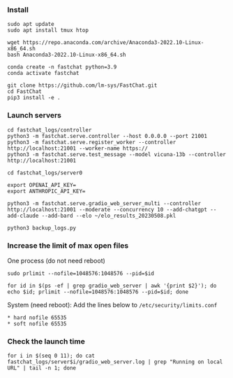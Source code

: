 ### Install
```
sudo apt update
sudo apt install tmux htop

wget https://repo.anaconda.com/archive/Anaconda3-2022.10-Linux-x86_64.sh
bash Anaconda3-2022.10-Linux-x86_64.sh

conda create -n fastchat python=3.9
conda activate fastchat

git clone https://github.com/lm-sys/FastChat.git
cd FastChat
pip3 install -e .
```

### Launch servers
```
cd fastchat_logs/controller
python3 -m fastchat.serve.controller --host 0.0.0.0 --port 21001
python3 -m fastchat.serve.register_worker --controller http://localhost:21001 --worker-name https://
python3 -m fastchat.serve.test_message --model vicuna-13b --controller http://localhost:21001

cd fastchat_logs/server0

export OPENAI_API_KEY=
export ANTHROPIC_API_KEY=

python3 -m fastchat.serve.gradio_web_server_multi --controller http://localhost:21001 --moderate --concurrency 10 --add-chatgpt --add-claude --add-bard --elo ~/elo_results_20230508.pkl

python3 backup_logs.py
```

### Increase the limit of max open files
One process (do not need reboot)
```
sudo prlimit --nofile=1048576:1048576 --pid=$id

for id in $(ps -ef | grep gradio_web_server | awk '{print $2}'); do echo $id; prlimit --nofile=1048576:1048576 --pid=$id; done
```

System (need reboot): Add the lines below to `/etc/security/limits.conf`
```
* hard nofile 65535
* soft nofile 65535
```


### Check the launch time
```
for i in $(seq 0 11); do cat fastchat_logs/server$i/gradio_web_server.log | grep "Running on local URL" | tail -n 1; done
```
